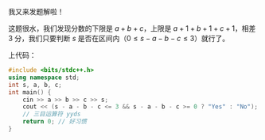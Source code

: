 我又来发题解啦！

这题很水，我们发现分数的下限是 $a+b+c$，上限是 $a+1+b+1+c+1$，相差 $3$ 分，我们只要判断 $s$ 是否在区间内（$0 \leq s-a-b-c \leq 3$）就行了。

上代码：

```cpp
#include <bits/stdc++.h>
using namespace std;
int s, a, b, c;
int main() {
    cin >> a >> b >> c >> s;
    cout << (s - a - b - c <= 3 && s - a - b - c >= 0 ? "Yes" : "No");
    // 三目运算符 yyds
    return 0; // 好习惯
}
```

